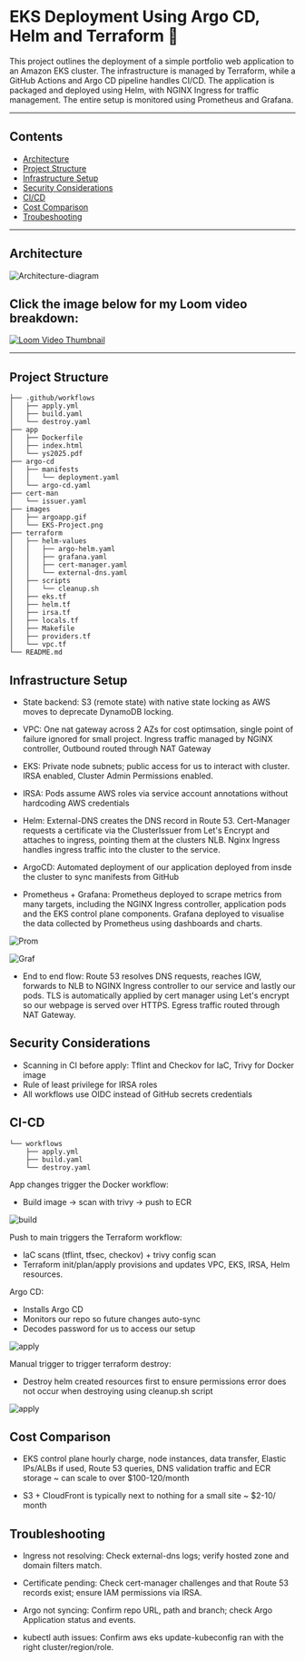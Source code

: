 
# EKS Deployment Using Argo CD, Helm and Terraform 🚀

This project outlines the deployment of a simple portfolio web application to an Amazon EKS cluster. The infrastructure is managed by Terraform, while a GitHub Actions and Argo CD pipeline handles CI/CD. The application is packaged and deployed using Helm, with NGINX Ingress for traffic management. The entire setup is monitored using Prometheus and Grafana.

--- 

## Contents

- [Architecture](#Architecture)
- [Project Structure](#project-structure)
- [Infrastructure Setup](#infrastructure-setup)
- [Security Considerations](#security-Considerations)
- [CI/CD](#CI/CD)
- [Cost Comparison](#Cost-Comparison)
- [Troubeshooting](#Troubleshooting)

---

## Architecture

![Architecture-diagram](./images/EKS-Project.png)

## Click the image below for my Loom video breakdown: 

[![Loom Video Thumbnail](./images/argoapp.gif)](https://www.loom.com/share/20d5b03943854487a3c7cea0f41510a2)

---

## Project Structure

```
├── .github/workflows
│   ├── apply.yml
│   ├── build.yaml
│   └── destroy.yaml
├── app
│   ├── Dockerfile
│   ├── index.html
│   └── ys2025.pdf
├── argo-cd
│   ├── manifests
│   │   └── deployment.yaml
│   └── argo-cd.yaml
├── cert-man
│   └── issuer.yaml
├── images
│   ├── argoapp.gif
│   └── EKS-Project.png
├── terraform
│   ├── helm-values
│   │   ├── argo-helm.yaml
│   │   ├── grafana.yaml
│   │   ├── cert-manager.yaml
│   │   └── external-dns.yaml
│   ├── scripts
│   │   └── cleanup.sh
│   ├── eks.tf
│   ├── helm.tf
│   ├── irsa.tf
│   ├── locals.tf
│   ├── Makefile
│   ├── providers.tf
│   └── vpc.tf
└── README.md
```

## Infrastructure Setup

- State backend: S3 (remote state) with native state locking as AWS moves to deprecate DynamoDB locking. 

- VPC: One nat gateway across 2 AZs for cost optimsation, single point of failure ignored for small project. Ingress traffic managed by NGINX controller, Outbound routed through NAT Gateway

- EKS: Private node subnets; public access for us to interact with cluster. IRSA enabled, Cluster Admin Permissions enabled.

- IRSA: Pods assume AWS roles via service account annotations without hardcoding AWS credentials 

- Helm: External-DNS creates the DNS record in Route 53. Cert-Manager requests a certificate via the ClusterIssuer from Let's Encrypt and attaches to ingress, pointing them at the clusters NLB. Nginx Ingress handles ingress traffic into the cluster to the service. 

- ArgoCD: Automated deployment of our application deployed from insde the cluster to sync manifests from GitHub 

- Prometheus + Grafana: Prometheus deployed to scrape metrics from many targets, including the NGINX Ingress controller, application pods and the EKS control plane components. Grafana deployed to visualise the data collected by Prometheus using dashboards and charts.


![Prom](./images/prom.png)


![Graf](./images/grafana.png)

- End to end flow: 
Route 53 resolves DNS requests, reaches IGW, forwards to NLB to NGINX Ingress controller to our service and lastly our pods. TLS is automatically applied by cert manager using Let's encrypt so our webpage is served over HTTPS. Egress traffic routed through NAT Gateway. 

## Security Considerations

- Scanning in CI before apply: Tflint and Checkov for IaC, Trivy for Docker image
- Rule of least privilege for IRSA roles
- All workflows use OIDC instead of GitHub secrets credentials

## CI-CD  

```
└── workflows
    ├── apply.yml
    ├── build.yaml
    └── destroy.yaml
```

App changes trigger the Docker workflow:
- Build image → scan with trivy → push to ECR 

![build](./images/build.png) 

Push to main triggers the Terraform workflow:
- IaC scans (tflint, tfsec, checkov) + trivy config scan
- Terraform init/plan/apply provisions and updates VPC, EKS, IRSA, Helm resources.

Argo CD:
- Installs Argo CD
- Monitors our repo so future changes auto-sync
- Decodes password for us to access our setup 

![apply](./images/apply.png) 

Manual trigger to trigger terraform destroy:
- Destroy helm created resources first to ensure permissions error does not occur when destroying using cleanup.sh script

![apply](./images/destroy.png) 

## Cost Comparison

- EKS control plane hourly charge, node instances, data transfer, Elastic IPs/ALBs if used, Route 53 queries, DNS validation traffic and ECR storage ~ can scale to over $100-120/month

- S3 + CloudFront is typically next to nothing for a small site ~ $2-10/ month

## Troubleshooting

- Ingress not resolving: Check external-dns logs; verify hosted zone and domain filters match.

- Certificate pending: Check cert-manager challenges  and that Route 53 records exist; ensure IAM permissions via IRSA.

- Argo not syncing: Confirm repo URL, path and branch; check Argo Application status and events.

- kubectl auth issues: Confirm aws eks update-kubeconfig ran with the right cluster/region/role.
